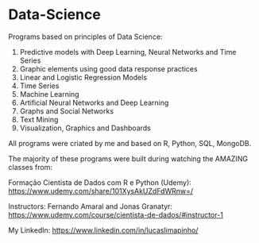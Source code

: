 # Data-Science

Programs based on principles of Data Science:

1. Predictive models with Deep Learning, Neural Networks and Time Series
2. Graphic elements using good data response practices
3. Linear and Logistic Regression Models
4. Time Series
5. Machine Learning
6. Artificial Neural Networks and Deep Learning
7. Graphs and Social Networks
8. Text Mining
9. Visualization, Graphics and Dashboards

All programs were criated by me and based on R, Python, SQL, MongoDB.

The majority of these programs were built during watching the AMAZING classes from:

Formação Cientista de Dados com R e Python (Udemy): https://www.udemy.com/share/101XysAkUZdFdWRnw=/

Instructors: Fernando Amaral and Jonas Granatyr: https://www.udemy.com/course/cientista-de-dados/#instructor-1

My LinkedIn: https://www.linkedin.com/in/lucaslimapinho/



